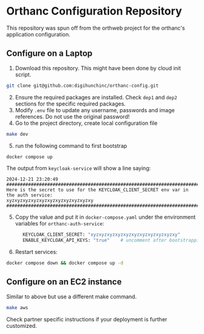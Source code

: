 # Orthanc Configuration Repository
This repository was spun off from the orthweb project for the orthanc's application configuration.

## Configure on a Laptop 

1. Download this repository. This might have been done by cloud init script.
```sh
git clone git@github.com:digihunchinc/orthanc-config.git
```

2. Ensure the required packages are installed. Check `dep1` and `dep2` sections for the specific required packages. 
3. Modify `.env` file to update any username, passwords and image references. Do not use the original password!
4. Go to the project directory, create local configuration file 

```sh
make dev
```

5. run the following command to first bootstrap

```sh
docker compose up
```

The output from `keycloak-service` will show a line saying:

```
2024-12-21 23:20:49 ########################################################################################
Here is the secret to use for the KEYCLOAK_CLIENT_SECRET env var in the auth service:
xyzxyzxyzxyzxyzxyzxyzxyzxyzxyzxy
########################################################################################
```

5. Copy the value and put it in `docker-compose.yaml` under the environment variables for `orthanc-auth-service`:

```sh
      KEYCLOAK_CLIENT_SECRET: "xyzxyzxyzxyzxyzxyzxyzxyzxyzxyzxy"
      ENABLE_KEYCLOAK_API_KEYS: "true"    # uncomment after bootstrapping
```

6. Restart services:

```sh
docker compose down && docker compose up -d
```

## Configure on an EC2 instance
Similar to above but use a different make command.
```sh
make aws
```

Check partner specific instructions if your deployment is further customized.